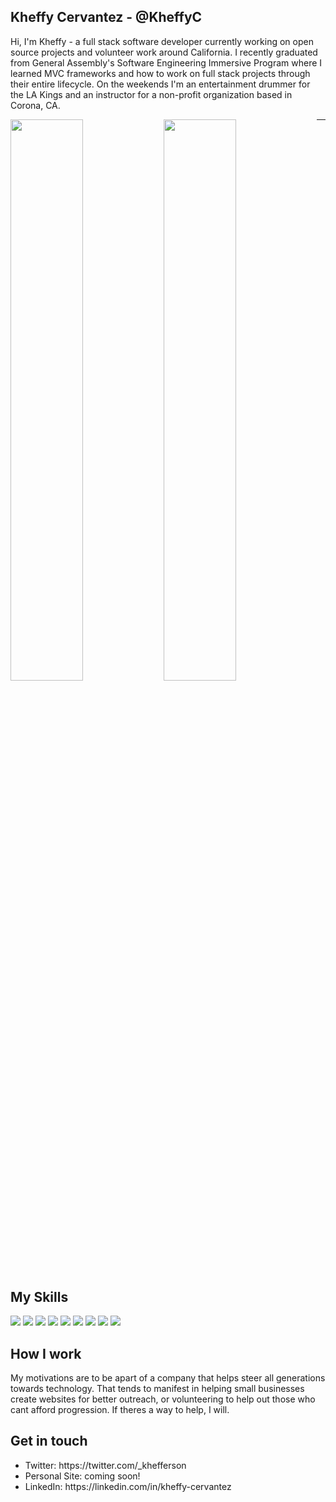 ## Kheffy Cervantez - @KheffyC

Hi, I'm Kheffy - a full stack software developer currently working on open source projects and volunteer work around California. I recently graduated from General Assembly's Software Engineering Immersive Program where I learned MVC frameworks and how to work on full stack projects through their entire lifecycle. On the weekends I'm an entertainment drummer for the LA Kings and an instructor for a non-profit organization based in Corona, CA. 

<img align="left" width="48%" src="https://github-readme-stats.vercel.app/api?username=kheffyc&theme=nightowl&show_icons=true" />
<img align="left" width="48%" src="https://github-readme-stats.vercel.app/api/top-langs/?username=kheffyc&layout=compact" />

****
## My Skills
<div>
<img src="https://img.shields.io/badge/javascript-%23323330.svg?style=for-the-badge&logo=javascript&logoColor=%23F7DF1E" />
<img src="https://img.shields.io/badge/node.js-6DA55F?style=for-the-badge&logo=node.js&logoColor=white" />
<img src="https://img.shields.io/badge/react-%2320232a.svg?style=for-the-badge&logo=react&logoColor=%2361DAFB" />
<img src="https://img.shields.io/badge/express.js-%23404d59.svg?style=for-the-badge&logo=express&logoColor=%2361DAFB" />
<img src="https://img.shields.io/badge/MongoDB-%234ea94b.svg?style=for-the-badge&logo=mongodb&logoColor=white" />
<img src="https://img.shields.io/badge/python-3670A0?style=for-the-badge&logo=python&logoColor=ffdd54" />
<img src="https://img.shields.io/badge/django-%23092E20.svg?style=for-the-badge&logo=django&logoColor=white" />
<img src="https://img.shields.io/badge/postgres-%23316192.svg?style=for-the-badge&logo=postgresql&logoColor=white" />
<img src="https://img.shields.io/badge/git-%23F05033.svg?style=for-the-badge&logo=git&logoColor=white" />
</div>


### 

## How I work
<div>
My motivations are to be apart of a company that helps steer all generations towards technology. That tends to manifest in helping small businesses create websites for better outreach, or volunteering to help out those who cant afford progression. If theres a way to help, I will. 
</div>

## Get in touch 

<ul>
  <li> Twitter: https://twitter.com/_khefferson</li>
  <li> Personal Site: coming soon! </li>
  <li> LinkedIn: https://linkedin.com/in/kheffy-cervantez
</ul>
